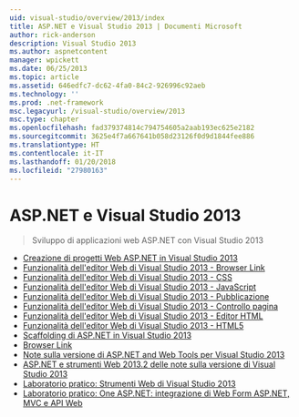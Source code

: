 ```yaml
---
uid: visual-studio/overview/2013/index
title: ASP.NET e Visual Studio 2013 | Documenti Microsoft
author: rick-anderson
description: Visual Studio 2013
ms.author: aspnetcontent
manager: wpickett
ms.date: 06/25/2013
ms.topic: article
ms.assetid: 646edfc7-dc62-4fa0-84c2-926996c92aeb
ms.technology: ''
ms.prod: .net-framework
msc.legacyurl: /visual-studio/overview/2013
msc.type: chapter
ms.openlocfilehash: fad379374814c794754605a2aab193ec625e2182
ms.sourcegitcommit: 3625e4f7a667641b058d23126f0d9d1844fee886
ms.translationtype: HT
ms.contentlocale: it-IT
ms.lasthandoff: 01/20/2018
ms.locfileid: "27980163"
---
```

<a name="aspnet-and-visual-studio-2013"></a>ASP.NET e Visual Studio 2013
====================
> Sviluppo di applicazioni web ASP.NET con Visual Studio 2013


- [Creazione di progetti Web ASP.NET in Visual Studio 2013](creating-web-projects-in-visual-studio.md)
- [Funzionalità dell'editor Web di Visual Studio 2013 - Browser Link](visual-studio-2013-web-editor-features-browser-link.md)
- [Funzionalità dell'editor Web di Visual Studio 2013 - CSS](visual-studio-2013-web-editor-features-css.md)
- [Funzionalità dell'editor Web di Visual Studio 2013 - JavaScript](visual-studio-2013-web-editor-features-javascript.md)
- [Funzionalità dell'editor Web di Visual Studio 2013 - Pubblicazione](visual-studio-2013-web-editor-features-publishing.md)
- [Funzionalità dell'editor Web di Visual Studio 2013 - Controllo pagina](visual-studio-2013-web-editor-features-page-inspector.md)
- [Funzionalità dell'editor Web di Visual Studio 2013 - Editor HTML](visual-studio-2013-web-editor-features-html-editor.md)
- [Funzionalità dell'editor Web di Visual Studio 2013 - HTML5](visual-studio-2013-web-editor-features-html5.md)
- [Scaffolding di ASP.NET in Visual Studio 2013](aspnet-scaffolding-overview.md)
- [Browser Link](using-browser-link.md)
- [Note sulla versione di ASP.NET and Web Tools per Visual Studio 2013](release-notes.md)
- [ASP.NET e strumenti Web 2013.2 delle note sulla versione di Visual Studio 2013](aspnet-and-web-tools-20132-preview-for-visual-studio-2013-release-notes.md)
- [Laboratorio pratico: Strumenti Web di Visual Studio 2013](visual-studio-2013-web-tools.md)
- [Laboratorio pratico: One ASP.NET: integrazione di Web Form ASP.NET, MVC e API Web](one-aspnet-integrating-aspnet-web-forms-mvc-and-web-api.md)
